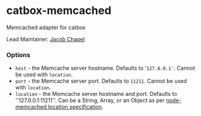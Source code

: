 catbox-memcached
================

Memcached adapter for catbox

Lead Maintainer: [Jacob Chapel](https://github.com/chapel)

### Options

- `host` - the Memcache server hostname. Defaults to '`127.0.0.1'`. Cannot be used with `location`.
- `port` - the Memcache server port. Defaults to `11211`. Cannot be used with `location`.
- `location` - the Memcache server hostname and port. Defaults to ''127.0.0.1:11211''. Can be a String,
  Array, or an Object as per [node-memcached location specification](https://github.com/3rd-Eden/node-memcached#server-locations).

